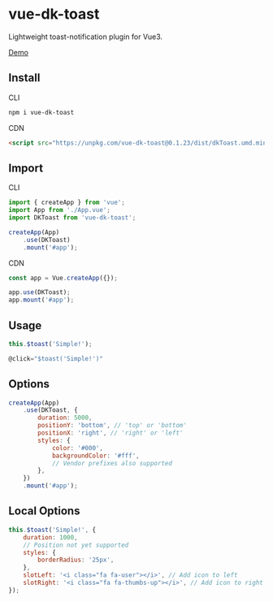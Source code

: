 # vue-dk-toast

Lightweight toast-notification plugin for Vue3.

[Demo](https://vue-dk-toast.netlify.app/)

## Install

CLI

```bash
npm i vue-dk-toast
```

CDN

```html
<script src="https://unpkg.com/vue-dk-toast@0.1.23/dist/dkToast.umd.min.js"></script>
```

## Import

CLI

```js
import { createApp } from 'vue';
import App from './App.vue';
import DKToast from 'vue-dk-toast';

createApp(App)
    .use(DKToast)
    .mount('#app');
```

CDN

```js
const app = Vue.createApp({});

app.use(DKToast);
app.mount('#app');
```

## Usage

```js
this.$toast('Simple!');
```

```js
@click="$toast('Simple!')"
```

## Options

```js
createApp(App)
    .use(DKToast, {
        duration: 5000,
        positionY: 'bottom', // 'top' or 'bottom'
        positionX: 'right', // 'right' or 'left'
        styles: {
            color: '#000',
            backgroundColor: '#fff',
            // Vendor prefixes also supported
        },
    })
    .mount('#app');
```

## Local Options

```js
this.$toast('Simple!', {
    duration: 1000,
    // Position not yet supported
    styles: {
        borderRadius: '25px',
    },
    slotLeft: '<i class="fa fa-user"></i>', // Add icon to left
    slotRight: '<i class="fa fa-thumbs-up"></i>', // Add icon to right
});
```
